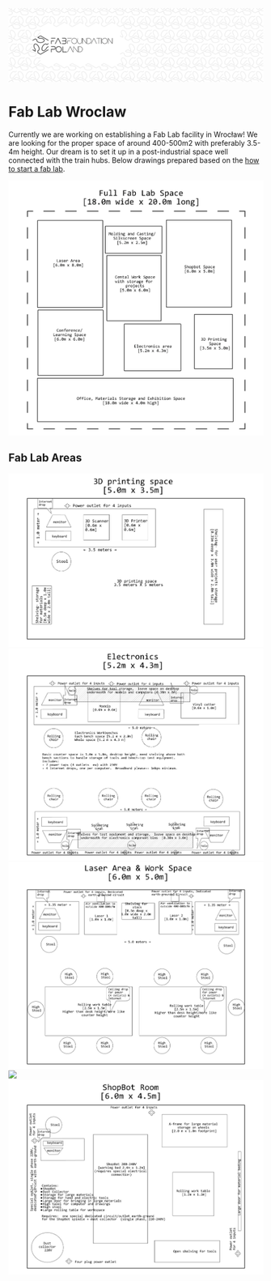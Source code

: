 



![](./assets/ffp-background2.jpg)


# Fab Lab Wroclaw

Currently we are working on establishing a Fab Lab facility in Wrocław!
We are looking for the proper space of around 400-500m2 with preferably 3.5-4m height. Our dream is to set it up in a post-industrial space well connected with the train hubs.
Below drawings prepared based on the [how to start a fab lab](https://fabfoundation.org/getting-started/#fab-lab-questions).

![](./assets/fab-total.jpg)

## Fab Lab Areas

![](./assets/fab-3dprint.jpg)
![](./assets/fab-electronics.jpg)
![](./assets/fab-laser.jpg)
![](./assets/fab-modling.jpg)
![](./assets/fab-shopbot.jpg)
